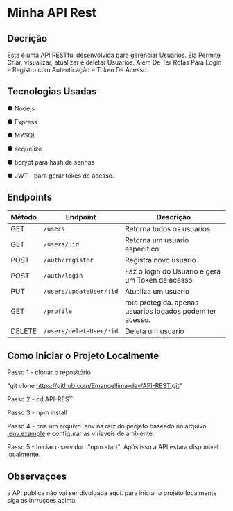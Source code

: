 # Minha API Rest

## Decrição
Esta é uma API RESTful desenvolvida para gerenciar Usuarios. Ela Permite Criar, visualizar, atualizar e deletar Usuarios. Além De Ter Rotas Para Login e Registro com Autenticação e Token De Acesso.

## Tecnologias Usadas
● Nodejs

● Express

● MYSQL

● sequelize

● bcrypt para hash de senhas

● JWT - para gerar tokes de acesso.

## Endpoints

| Método | Endpoint       | Descrição                    |
|--------|----------------|---------------------------------|
| GET    | `/users`    | Retorna todos os usuarios       |
| GET    | `/users/:id`| Retorna um usuario específico   |
| POST   | `/auth/register` | Registra  novo usuario     |
| POST   | `/auth/login` | Faz o login do Usuario e gera um Token de acesso.
| PUT    | `/users/updateUser/:id`| Atualiza um usuario  |
| GET | `/profile` | rota protegida. apenas usuarios logados podem ter acesso.
| DELETE | `/users/deleteUser/:id`| Deleta um usuario    |

## Como Iniciar o Projeto Localmente
Passo 1 - clonar o repositório

"git clone https://github.com/Emanoellima-dev/API-REST.git"

Passo 2 - cd API-REST

Passo 3 - npm install

Passo 4 - crie um arquivo .env na raiz do peojeto baseado no arquivo [.env.example](https://github.com/Emanoellima-dev/API-REST/.env.example) e configurar as viriaveis de ambiente.

Passo 5 - Iniciar o servidor: "npm start".
Após isso a API estara disponivel localmente.

## Observaçoes
a API publica não vai ser divulgada aqui. para iniciar o projeto localmente siga as inrruçoes acima.
